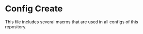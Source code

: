 # Config Create

This file includes several macros that are used in all configs of this repository.
